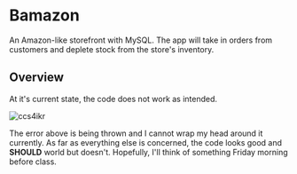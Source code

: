 # Bamazon
An Amazon-like storefront with MySQL. The app will take in orders from customers and deplete stock from the store's inventory.

## Overview
At it's current state, the code does not work as intended. 

![ccs4ikr](https://user-images.githubusercontent.com/25943488/49990628-31e05300-ff33-11e8-9bc2-53cbba438829.png)

The error above is being thrown and I cannot wrap my head around it currently. 
As far as everything else is concerned, the code looks good and **SHOULD** world but doesn't. Hopefully, I'll think of something Friday morning before class.
